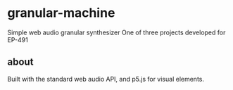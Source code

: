 # granular-machine

Simple web audio granular synthesizer
One of three projects developed for EP-491

## about

Built with the standard web audio API, and p5.js for visual elements.
